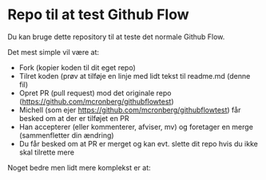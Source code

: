# Repo til at test Github Flow

Du kan bruge dette repository til at teste det normale Github Flow.

Det mest simple vil være at:

- Fork (kopier koden til dit eget repo)
- Tilret koden (prøv at tilføje en linje med lidt tekst til readme.md (denne fil)
- Opret PR (pull request) mod det originale repo (https://github.com/mcronberg/githubflowtest)
- Michell (som ejer https://github.com/mcronberg/githubflowtest) får besked om at der er tilføjet en PR
- Han accepterer (eller kommenterer, afviser, mv) og foretager en merge (sammenfletter din ændring)
- Du får besked om at PR er merget og kan evt. slette dit repo hvis du ikke skal tilrette mere

Noget bedre men lidt mere komplekst er at:


